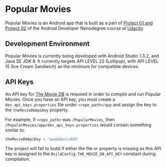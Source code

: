 # Popular Movies

Popular Movies is an Android app that is built as a part of [Project 01 and Project 02](https://docs.google.com/document/d/1ZlN1fUsCSKuInLECcJkslIqvpKlP7jWL2TP9m6UiA6I/pub?embedded=true#h.mj25h5o650wp) of the Android Developer Nanodegree course at [Udacity](http://www.udacity.com).

## Development Environment

Popular Movies is currently being developed with Android Studio 1.3.2, and Java SE JDK 8. It currently targets API LEVEL 22 (Lollipop), with API LEVEL 15 (Ice Cream Sandwich) as the minimum for compatible devices.

## API Keys

An API key for [The Movie DB](https://www.themoviedb.org/) is required in order to compile and run Popular Movies. Once you have an API key, you must create a `dev_api_keys.properties` file under `<repo_path>/app` and assign the key to the `theMovieDbApiKey` property.

For example, if `<repo_path>` was `/PopularMovies`, then `/PopularMovies/app/dev_api_keys.properties` would contain something similar to:

```gradle
theMovieDbApiKey = "aaabbbcccddd"
```

The project will fail to build if either the file or property is missing as this API key is assigned to the `BuildConfig.THE_MOVIE_DB_API_KEY` constant during compilation.